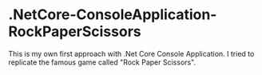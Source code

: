# .NetCore-ConsoleApplication-RockPaperScissors
This is my own first approach with .Net Core Console Application. I tried to replicate the famous game called "Rock Paper Scissors". 

